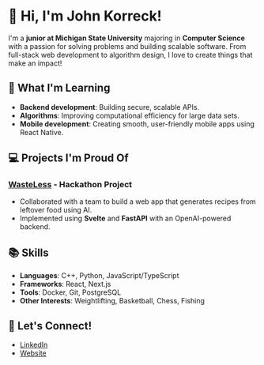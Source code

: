 # 👋 Hi, I'm John Korreck!

I'm a **junior at Michigan State University** majoring in **Computer Science** with a passion for solving problems and building scalable software. From full-stack web development to algorithm design, I love to create things that make an impact!

## 🌱 What I'm Learning
- **Backend development**: Building secure, scalable APIs.
- **Algorithms**: Improving computational efficiency for large data sets.
- **Mobile development**: Creating smooth, user-friendly mobile apps using React Native.

## 💻 Projects I'm Proud Of
### [WasteLess](https://github.com/johnkorreck/WasteLess) - Hackathon Project
- Collaborated with a team to build a web app that generates recipes from leftover food using AI.
- Implemented using **Svelte** and **FastAPI** with an OpenAI-powered backend.

## 📚 Skills
- **Languages**: C++, Python, JavaScript/TypeScript
- **Frameworks**: React, Next.js
- **Tools**: Docker, Git, PostgreSQL
- **Other Interests**: Weightlifting, Basketball, Chess, Fishing

## 🚀 Let's Connect!
- [LinkedIn](https://www.linkedin.com/in/johnkorreck)  
- [Website](https://johnkorreck.netlify.app)


<!---
JohnKorreckk/JohnKorreckk is a ✨ special ✨ repository because its `README.md` (this file) appears on your GitHub profile.
You can click the Preview link to take a look at your changes.
--->
